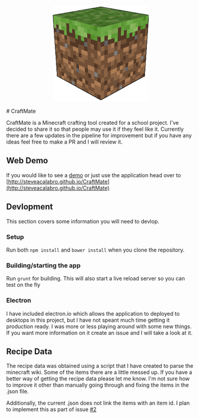 <p align="center">
  <img src="https://raw.githubusercontent.com/steveacalabro/CraftMate/master/icon.png" alt="Sublime's custom image"/>
</p>
# CraftMate

CraftMate is a Minecraft crafting tool created for a school project. I've decided to share it so that people may use it if they feel like it. Currently there are a few updates in the pipeline for improvement but if you have any ideas feel free to make a PR and I will review it. 

## Web Demo

If you would like to see a [demo](http://steveacalabro.github.io/CraftMate) or just use the application head over to [http://steveacalabro.github.io/CraftMate](http://steveacalabro.github.io/CraftMate)


## Devlopment

This section covers some information you will need to devlop.

### Setup

Run both `npm install` and `bower install` when you clone the repository.

### Building/starting the app

Run `grunt` for building. This will also start a live reload server so you can test on the fly

### Electron

I have included electron.io which allows the application to deployed to desktops in this project, but I have not speant much time getting it production ready. I was more or less playing around with some new things. If you want more information on it create an issue and I will take a look at it. 

## Recipe Data

The recipe data was obtained using a script that I have created to parse the minecraft wiki. Some of the items there are a little messed up. If you have a better way of getting the recipe data please let me know. I'm not sure how to improve it other than manually going through and fixing the items in the .json file.

Additionally, the current .json does not link the items with an item id. I plan to implement this as part of issue [#2](/../../issues/2)
